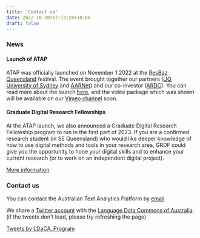 ```yaml
---
title: 'Contact us'
date: 2022-10-28T17:13:28+10:00
draft: false
---
```


### News

#### Launch of ATAP

ATAP was officially launched on November 1 2022 at the [ResBaz Queensland](https://resbaz.github.io/resbaz2022qld/) festival. The event brought together our partners ([UQ](https://www.uq.edu.au/), [University of Sydney](https://www.sydney.edu.au/) and [AARNet](https://www.aarnet.edu.au/)) and our co-investor ([ARDC](https://ardc.edu.au/)). You can read more about the launch [here](https://ardc.edu.au/article/australian-text-analytics-platform-launches/), and the video package which was shown will be available on our [Vimeo channel](https://vimeo.com/user172843579) soon.

#### Graduate Digital Research Fellowships

At the ATAP launch, we also announced a Graduate Digital Research Fellowship program to run in the first part of 2023. If you are a confirmed research student (in SE Queensland) who would like deeper knowledge of how to use digital methods and tools in your research area, GRDF could give you the opportunity to hone your digital skills and to enhance your current research (or to work on an independent digital project).

[More information](/fellowships)

### Contact us

You can contact the Australian Text Analytics Platform by [email](mailto:info@atap.edu.au)

We share a [Twitter account](https://twitter.com/LDaCA_Program) with the [Language Data Commons of Australia](https://www.ldaca.edu.au):<br>
(if the tweets don't load, please try refreshing the page)

<a class="twitter-timeline" href="https://twitter.com/LDaCA_Program?ref_src=twsrc%5Etfw" data-width="500"
  data-height="1000" data-tweet-limit="5">Tweets by LDaCA_Program</a> <script async src="https://platform.twitter.com/widgets.js" charset="utf-8"></script>

